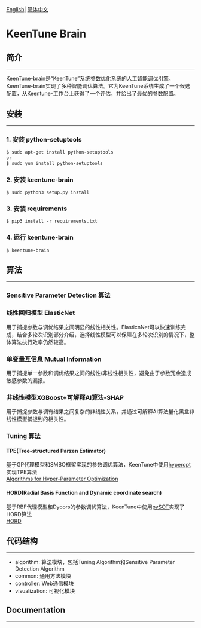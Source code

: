 [English](./keentune-brain/README.md)| [简体中文](./keentune-brain/README_cn.md) 

# KeenTune Brain  
## 简介
---  
KeenTune-brain是“KeenTune”系统参数优化系统的人工智能调优引擎。KeenTune-brain实现了多种智能调优算法。它为KeenTune系统生成了一个候选配置，从Keentune-工作台上获得了一个评估，并给出了最优的参数配置。

## 安装
---  
### 1. 安装 python-setuptools  
```sh
$ sudo apt-get install python-setuptools
or
$ sudo yum install python-setuptools
```

### 2. 安装 keentune-brain  
```shell
$ sudo python3 setup.py install
```

### 3. 安装 requirements  
```shell
$ pip3 install -r requirements.txt
```

### 4. 运行 keentune-brain  
```shell
$ keentune-brain
```

## 算法
---   
### Sensitive Parameter Detection 算法
### 线性回归模型 ElasticNet
用于捕捉参数与调优结果之间明显的线性相关性。ElasticnNet可以快速训练完成，结合多轮次识别部分介绍，选择线性模型可以保障在多轮次识别的情况下，整体算法执行效率仍然较高。
### 单变量互信息 Mutual Information
用于捕捉单一参数和调优结果之间的线性/非线性相关性，避免由于参数冗余造成敏感参数的漏报。
### 非线性模型XGBoost+可解释AI算法-SHAP
用于捕捉参数与调有结果之间复杂的非线性关系，并通过可解释AI算法量化黑盒非线性模型捕捉到的相关性。

### Tuning 算法
#### TPE(Tree-structured Parzen Estimator)
基于GP代理模型和SMBO框架实现的参数调优算法，KeenTune中使用[hyperopt](https://github.com/hyperopt/hyperopt)实现TPE算法   
[Algorithms for Hyper-Parameter Optimization](https://proceedings.neurips.cc/paper/2011/file/86e8f7ab32cfd12577bc2619bc635690-Paper.pdf)

#### HORD(Radial Basis Function and Dynamic coordinate search)
基于RBF代理模型和Dycors的参数调优算法，KeenTune中使用[pySOT](https://github.com/dme65/pySOT)实现了HORD算法  
[HORD](https://github.com/ilija139/HORD)

## 代码结构
---  
+ algorithm: 算法模块，包括Tuning Algorithm和Sensitive Parameter Detection Algorithm  
+ common: 通用方法模块
+ controller: Web通信模块
+ visualization: 可视化模块

## Documentation
---  
